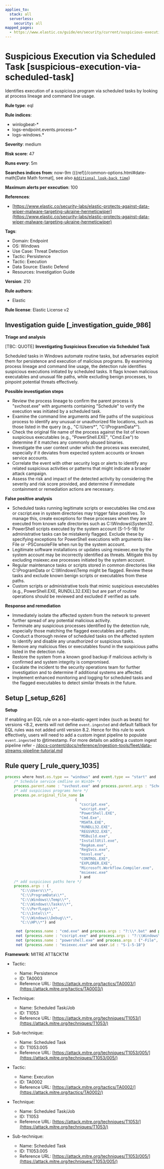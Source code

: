 ```yaml
---
applies_to:
  stack: all
  serverless:
    security: all
mapped_pages:
  - https://www.elastic.co/guide/en/security/current/suspicious-execution-via-scheduled-task.html
---
```


# Suspicious Execution via Scheduled Task [suspicious-execution-via-scheduled-task]

Identifies execution of a suspicious program via scheduled tasks by looking at process lineage and command line usage.

**Rule type**: eql

**Rule indices**:

* winlogbeat-*
* logs-endpoint.events.process-*
* logs-windows.*

**Severity**: medium

**Risk score**: 47

**Runs every**: 5m

**Searches indices from**: now-9m ({{ref}}/common-options.html#date-math[Date Math format], see also [`Additional look-back time`](docs-content://solutions/security/detect-and-alert/create-detection-rule.md#rule-schedule))

**Maximum alerts per execution**: 100

**References**:

* [https://www.elastic.co/security-labs/elastic-protects-against-data-wiper-malware-targeting-ukraine-hermeticwiper](https://www.elastic.co/security-labs/elastic-protects-against-data-wiper-malware-targeting-ukraine-hermeticwiper)

**Tags**:

* Domain: Endpoint
* OS: Windows
* Use Case: Threat Detection
* Tactic: Persistence
* Tactic: Execution
* Data Source: Elastic Defend
* Resources: Investigation Guide

**Version**: 210

**Rule authors**:

* Elastic

**Rule license**: Elastic License v2

## Investigation guide [_investigation_guide_986]

**Triage and analysis**

[TBC: QUOTE]
**Investigating Suspicious Execution via Scheduled Task**

Scheduled tasks in Windows automate routine tasks, but adversaries exploit them for persistence and execution of malicious programs. By examining process lineage and command line usage, the detection rule identifies suspicious executions initiated by scheduled tasks. It flags known malicious executables and unusual file paths, while excluding benign processes, to pinpoint potential threats effectively.

**Possible investigation steps**

* Review the process lineage to confirm the parent process is "svchost.exe" with arguments containing "Schedule" to verify the execution was initiated by a scheduled task.
* Examine the command line arguments and file paths of the suspicious process to identify any unusual or unauthorized file locations, such as those listed in the query (e.g., "C:\Users*", "C:\ProgramData\*").
* Check the original file name of the process against the list of known suspicious executables (e.g., "PowerShell.EXE", "Cmd.Exe") to determine if it matches any commonly abused binaries.
* Investigate the user context under which the process was executed, especially if it deviates from expected system accounts or known service accounts.
* Correlate the event with other security logs or alerts to identify any related suspicious activities or patterns that might indicate a broader attack campaign.
* Assess the risk and impact of the detected activity by considering the severity and risk score provided, and determine if immediate containment or remediation actions are necessary.

**False positive analysis**

* Scheduled tasks running legitimate scripts or executables like cmd.exe or cscript.exe in system directories may trigger false positives. To manage this, create exceptions for these processes when they are executed from known safe directories such as C:\Windows\System32.
* PowerShell scripts executed by the system account (S-1-5-18) for administrative tasks can be mistakenly flagged. Exclude these by specifying exceptions for PowerShell executions with arguments like -File or -PSConsoleFile when run by the system account.
* Legitimate software installations or updates using msiexec.exe by the system account may be incorrectly identified as threats. Mitigate this by excluding msiexec.exe processes initiated by the system account.
* Regular maintenance tasks or scripts stored in common directories like C:\ProgramData or C:\Windows\Temp might be flagged. Review these tasks and exclude known benign scripts or executables from these paths.
* Custom scripts or administrative tools that mimic suspicious executables (e.g., PowerShell.EXE, RUNDLL32.EXE) but are part of routine operations should be reviewed and excluded if verified as safe.

**Response and remediation**

* Immediately isolate the affected system from the network to prevent further spread of any potential malicious activity.
* Terminate any suspicious processes identified by the detection rule, especially those matching the flagged executables and paths.
* Conduct a thorough review of scheduled tasks on the affected system to identify and disable any unauthorized or suspicious tasks.
* Remove any malicious files or executables found in the suspicious paths listed in the detection rule.
* Restore the system from a known good backup if malicious activity is confirmed and system integrity is compromised.
* Escalate the incident to the security operations team for further investigation and to determine if additional systems are affected.
* Implement enhanced monitoring and logging for scheduled tasks and the flagged executables to detect similar threats in the future.


## Setup [_setup_626]

**Setup**

If enabling an EQL rule on a non-elastic-agent index (such as beats) for versions <8.2, events will not define `event.ingested` and default fallback for EQL rules was not added until version 8.2. Hence for this rule to work effectively, users will need to add a custom ingest pipeline to populate `event.ingested` to @timestamp. For more details on adding a custom ingest pipeline refer - [/docs-content/docs/reference/ingestion-tools/fleet/data-streams-pipeline-tutorial.md](docs-content://reference/ingestion-tools/fleet/data-streams-pipeline-tutorial.md)


## Rule query [_rule_query_1035]

```js
process where host.os.type == "windows" and event.type == "start" and
    /* Schedule service cmdline on Win10+ */
    process.parent.name : "svchost.exe" and process.parent.args : "Schedule" and
    /* add suspicious programs here */
    process.pe.original_file_name in
                                (
                                  "cscript.exe",
                                  "wscript.exe",
                                  "PowerShell.EXE",
                                  "Cmd.Exe",
                                  "MSHTA.EXE",
                                  "RUNDLL32.EXE",
                                  "REGSVR32.EXE",
                                  "MSBuild.exe",
                                  "InstallUtil.exe",
                                  "RegAsm.exe",
                                  "RegSvcs.exe",
                                  "msxsl.exe",
                                  "CONTROL.EXE",
                                  "EXPLORER.EXE",
                                  "Microsoft.Workflow.Compiler.exe",
                                  "msiexec.exe"
                                  ) and
    /* add suspicious paths here */
    process.args : (
       "C:\\Users\\*",
       "C:\\ProgramData\\*",
       "C:\\Windows\\Temp\\*",
       "C:\\Windows\\Tasks\\*",
       "C:\\PerfLogs\\*",
       "C:\\Intel\\*",
       "C:\\Windows\\Debug\\*",
       "C:\\HP\\*") and

     not (process.name : "cmd.exe" and process.args : "?:\\*.bat" and process.working_directory : "?:\\Windows\\System32\\") and
     not (process.name : "cscript.exe" and process.args : "?:\\Windows\\system32\\calluxxprovider.vbs") and
     not (process.name : "powershell.exe" and process.args : ("-File", "-PSConsoleFile") and user.id : "S-1-5-18") and
     not (process.name : "msiexec.exe" and user.id : "S-1-5-18")
```

**Framework**: MITRE ATT&CKTM

* Tactic:

    * Name: Persistence
    * ID: TA0003
    * Reference URL: [https://attack.mitre.org/tactics/TA0003/](https://attack.mitre.org/tactics/TA0003/)

* Technique:

    * Name: Scheduled Task/Job
    * ID: T1053
    * Reference URL: [https://attack.mitre.org/techniques/T1053/](https://attack.mitre.org/techniques/T1053/)

* Sub-technique:

    * Name: Scheduled Task
    * ID: T1053.005
    * Reference URL: [https://attack.mitre.org/techniques/T1053/005/](https://attack.mitre.org/techniques/T1053/005/)

* Tactic:

    * Name: Execution
    * ID: TA0002
    * Reference URL: [https://attack.mitre.org/tactics/TA0002/](https://attack.mitre.org/tactics/TA0002/)

* Technique:

    * Name: Scheduled Task/Job
    * ID: T1053
    * Reference URL: [https://attack.mitre.org/techniques/T1053/](https://attack.mitre.org/techniques/T1053/)

* Sub-technique:

    * Name: Scheduled Task
    * ID: T1053.005
    * Reference URL: [https://attack.mitre.org/techniques/T1053/005/](https://attack.mitre.org/techniques/T1053/005/)



